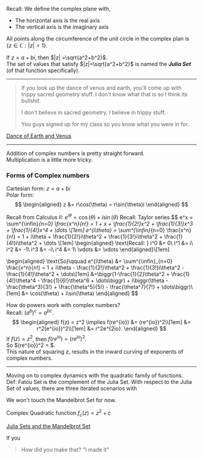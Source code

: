 Recall: We define the complex plane with,
- The horizontal axis is the real axis
- The vertical axis is the imaginary axis

All points along the circumference of the unit circle in the complex plan is $\{z \in \mathbb{C} : |z| = 1\}$.  

If $z=a+bi$, then $|z| =\sqrt{a^2+b^2}$.  
The set of values that satisfy $|z|=\sqrt{a^2+b^2}$ is named the ___Julia Set___ (of that function specifically).

---

>If you look up the dance of venus and earth, you'll come up with trippy sacred geometry stuff. I don't know what that is so I think its bullshit.
>
> I don't believe in sacred geometry, I believe in trippy stuff.
>
> You guys signed up for my class so you know what you were in for.

[Dance of Earth and Venus](https://www.marksmath.org/visualization/dance_of_earth_and_venus.html)

---

Addition of complex numbers is pretty straight forward.  
Multiplication is a little more tricky.

### Forms of Complex numbers
Cartesian form: $z = a+bi$  
Polar form:
$$
\begin{aligned}
z &= r\cos(\theta) = r\sin(\theta)i
\end{aligned}
$$

Recall from Calculus II: $e^{i\theta} = \cos(\theta) + i\sin(\theta)$
Recall: Taylor series
$$
e^x = \sum^{\infin}_{n=0} \frac{x^n}{n!} = 1 + x + \frac{1}{2!}x^2 + \frac{1}{3!}x^3 + \frac{1}{4!}x^4 + \dots
\\[1em]
e^{i\theta} = \sum^{\infin}_{n=0} \frac{x^n}{n!} = 1 + i\theta + \frac{1}{2!}i\theta^2 + \frac{1}{3!}i\theta^2 + \frac{1}{4!}i\theta^2 + \dots
\\[1em]
\begin{aligned}
\text{Recall: }  i^0 &= 0\\
i^1 &= i\\
i^2 &= -1\\
i^3 &= -i\\
i^4 &= 1\\
\vdots &= \vdots
\end{aligned}\\[1em]

\begin{aligned}
\text{So}\qquad
e^{i\theta} &= \sum^{\infin}_{n=0} \frac{x^n}{n!} = 1 + i\theta - \frac{1}{2!}\theta^2 + \frac{1}{3!}i\theta^2 - \frac{1}{4!}\theta^2 + \dots\\[1em]
&=\biggr(1-\frac{1}{2}\theta^2 + \frac{1}{4!}\theta^4 - \frac{1}{6!}\theta^6 + \dots\biggr) + i\biggr(\theta - \frac{\theta^3}{3!} + \frac{\theta^5}{5!} - \frac{\theta^7}{7!} + \dots\biggr)\\[1em]
&= \cos(\theta) + i\sin(\theta)
\end{aligned}
$$

How do powers work with complex numbers?  
Recall: $(a^b)^c = a^{bc}$.  
$$
\begin{aligned}
f(z) = z^2 \implies f(re^{io}) &= (re^{io})^2\\[1em]
&= r^2(e^{io})^2\\[1em]
&= r^2e^{2io}.
\end{aligned}
$$
If $f(z) = z^2$, then $f(re^{io}) = (re^{io})^2$.  
So $(re^{io})^2 = $.  
This nature of squaring $z$, results in the inward curving of exponents of complex numbers.

---
Moving on to complex dynamics with the quadratic family of functions.  
Def: Fatou Set is the complement of the Julia Set.
With respect to the Julia Set of values, there are three iterated scenarios with 

We won't touch the Mandelbrot Set for now.

Complex Quadratic function $f_c(z) = z^2+c$

[Julia Sets and the Mandelbrot Set](https://www.marksmath.org/visualization/julia2.html)

If you

> How did you make that? "I made it"
